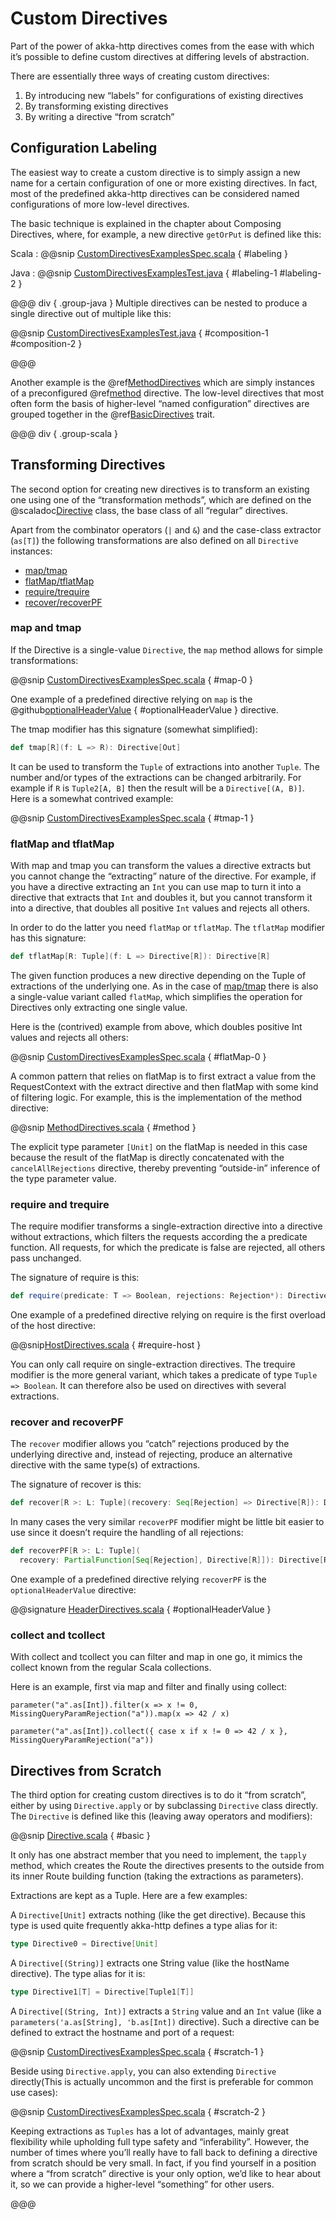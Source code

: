 # Custom Directives

Part of the power of akka-http directives comes from the ease with which it’s possible to define
custom directives at differing levels of abstraction.

There are essentially three ways of creating custom directives:

 1. By introducing new “labels” for configurations of existing directives
 2. By transforming existing directives
 3. By writing a directive “from scratch”

## Configuration Labeling

The easiest way to create a custom directive is to simply assign a new name for a certain configuration
of one or more existing directives. In fact, most of the predefined akka-http directives can be considered
named configurations of more low-level directives.

The basic technique is explained in the chapter about Composing Directives, where, for example, a new directive
`getOrPut` is defined like this:

Scala
:   @@snip [CustomDirectivesExamplesSpec.scala](/docs/src/test/scala/docs/http/scaladsl/server/directives/CustomDirectivesExamplesSpec.scala) { #labeling }

Java
:   @@snip [CustomDirectivesExamplesTest.java](/docs/src/test/java/docs/http/javadsl/server/directives/CustomDirectivesExamplesTest.java) { #labeling-1 #labeling-2 }

@@@ div { .group-java }
Multiple directives can be nested to produce a single directive out of multiple like this:

@@snip [CustomDirectivesExamplesTest.java](/docs/src/test/java/docs/http/javadsl/server/directives/CustomDirectivesExamplesTest.java) { #composition-1 #composition-2 }

@@@

Another example is the @ref[MethodDirectives](method-directives/index.md) which are simply instances of a preconfigured @ref[method](method-directives/method.md) directive.
The low-level directives that most often form the basis of higher-level “named configuration” directives are grouped
together in the @ref[BasicDirectives](basic-directives/index.md) trait.

@@@ div { .group-scala }
## Transforming Directives

The second option for creating new directives is to transform an existing one using one of the
“transformation methods”, which are defined on the @scaladoc[Directive](akka.http.scaladsl.server.Directive) class, the base class of all “regular” directives.

Apart from the combinator operators (`|` and `&`) and the case-class extractor (`as[T]`)
the following transformations are also defined on all `Directive` instances:

>
 * [map/tmap](#map-tmap)
 * [flatMap/tflatMap](#flatmap-tflatmap)
 * [require/trequire](#require-trequire)
 * [recover/recoverPF](#recover-recoverpf)

<a id="map-tmap"></a>
### map and tmap

If the Directive is a single-value `Directive`, the `map` method allows
for simple transformations:

@@snip [CustomDirectivesExamplesSpec.scala](/docs/src/test/scala/docs/http/scaladsl/server/directives/CustomDirectivesExamplesSpec.scala) { #map-0 }

One example of a predefined directive relying on `map` is the @github[optionalHeaderValue](/pekko-http/src/main/scala/akka/http/scaladsl/server/directives/HeaderDirectives.scala) { #optionalHeaderValue } directive.

The tmap modifier has this signature (somewhat simplified):

```scala
def tmap[R](f: L => R): Directive[Out]
```

It can be used to transform the `Tuple` of extractions into another `Tuple`.
The number and/or types of the extractions can be changed arbitrarily. For example
if `R` is `Tuple2[A, B]` then the result will be a `Directive[(A, B)]`. Here is a
somewhat contrived example:

@@snip [CustomDirectivesExamplesSpec.scala](/docs/src/test/scala/docs/http/scaladsl/server/directives/CustomDirectivesExamplesSpec.scala) { #tmap-1 }

<a id="flatmap-tflatmap"></a>
### flatMap and tflatMap

With map and tmap you can transform the values a directive extracts
but you cannot change the “extracting” nature of the directive.
For example, if you have a directive extracting an `Int` you can use map to turn
it into a directive that extracts that `Int` and doubles it, but you cannot transform
it into a directive, that doubles all positive `Int` values and rejects all others.

In order to do the latter you need `flatMap` or `tflatMap`. The `tflatMap`
modifier has this signature:

```scala
def tflatMap[R: Tuple](f: L => Directive[R]): Directive[R]
```

The given function produces a new directive depending on the Tuple of extractions
of the underlying one. As in the case of [map/tmap](#map-tmap) there is also a single-value
variant called `flatMap`, which simplifies the operation for Directives only extracting one single value.

Here is the (contrived) example from above, which doubles positive Int values and rejects all others:

@@snip [CustomDirectivesExamplesSpec.scala](/docs/src/test/scala/docs/http/scaladsl/server/directives/CustomDirectivesExamplesSpec.scala) { #flatMap-0 }

A common pattern that relies on flatMap is to first extract a value
from the RequestContext with the extract directive and then flatMap with
some kind of filtering logic. For example, this is the implementation
of the method directive:

@@snip [MethodDirectives.scala](/pekko-http/src/main/scala/akka/http/scaladsl/server/directives/MethodDirectives.scala) { #method }

The explicit type parameter `[Unit]` on the flatMap is needed in this case
because the result of the flatMap is directly concatenated with the
`cancelAllRejections` directive, thereby preventing “outside-in”
inference of the type parameter value.

<a id="require-trequire"></a>
### require and trequire

The require modifier transforms a single-extraction directive into a directive
without extractions, which filters the requests according the a predicate function.
All requests, for which the predicate is false are rejected, all others pass unchanged.

The signature of require is this:

```scala
def require(predicate: T => Boolean, rejections: Rejection*): Directive0
```

One example of a predefined directive relying on require is the first overload of the host directive:

@@snip[HostDirectives.scala](/pekko-http/src/main/scala/akka/http/scaladsl/server/directives/HostDirectives.scala) { #require-host }

You can only call require on single-extraction directives. The trequire modifier is the
more general variant, which takes a predicate of type `Tuple => Boolean`.
It can therefore also be used on directives with several extractions.

<a id="recover-recoverpf"></a>
### recover and recoverPF

The `recover` modifier allows you “catch” rejections produced by the underlying
directive and, instead of rejecting, produce an alternative directive with the same type(s) of extractions.

The signature of recover is this:

```scala
def recover[R >: L: Tuple](recovery: Seq[Rejection] => Directive[R]): Directive[R] =
```

In many cases the very similar `recoverPF` modifier might be little bit
easier to use since it doesn’t require the handling of all rejections:

```scala
def recoverPF[R >: L: Tuple](
  recovery: PartialFunction[Seq[Rejection], Directive[R]]): Directive[R]
```

One example of a predefined directive relying `recoverPF` is the `optionalHeaderValue` directive:

@@signature [HeaderDirectives.scala](/pekko-http/src/main/scala/akka/http/scaladsl/server/directives/HeaderDirectives.scala) { #optionalHeaderValue }

### collect and tcollect

With collect and tcollect you can filter and map in one go, it mimics the collect known from the regular Scala collections.

Here is an example, first via map and filter and finally using collect:

```
parameter("a".as[Int]).filter(x => x != 0, MissingQueryParamRejection("a")).map(x => 42 / x)

parameter("a".as[Int]).collect({ case x if x != 0 => 42 / x }, MissingQueryParamRejection("a"))
```

## Directives from Scratch

The third option for creating custom directives is to do it “from scratch”,
either by using `Directive.apply` or by subclassing `Directive` class directly. The `Directive` is defined like this
(leaving away operators and modifiers):

@@snip [Directive.scala](/pekko-http/src/main/scala/akka/http/scaladsl/server/Directive.scala) { #basic }

It only has one abstract member that you need to implement, the `tapply` method, which creates
the Route the directives presents to the outside from its inner Route building function
(taking the extractions as parameters).

Extractions are kept as a Tuple. Here are a few examples:

A `Directive[Unit]` extracts nothing (like the get directive).
Because this type is used quite frequently akka-http defines a type alias for it:

```scala
type Directive0 = Directive[Unit]
```

A `Directive[(String)]` extracts one String value (like the hostName directive). The type alias for it is:

```scala
type Directive1[T] = Directive[Tuple1[T]]
```

A `Directive[(String, Int)]` extracts a `String` value and an `Int` value
(like a `parameters('a.as[String], 'b.as[Int])` directive). Such a directive can be defined to extract the
hostname and port of a request:

@@snip [CustomDirectivesExamplesSpec.scala](/docs/src/test/scala/docs/http/scaladsl/server/directives/CustomDirectivesExamplesSpec.scala) { #scratch-1 }

Beside using `Directive.apply`, you can also extending `Directive` directly(This is actually uncommon and the first is preferable for common use cases):

@@snip [CustomDirectivesExamplesSpec.scala](/docs/src/test/scala/docs/http/scaladsl/server/directives/CustomDirectivesExamplesSpec.scala) { #scratch-2 }

Keeping extractions as `Tuples` has a lot of advantages, mainly great flexibility
while upholding full type safety and “inferability”. However, the number of times
where you’ll really have to fall back to defining a directive from scratch should
be very small. In fact, if you find yourself in a position where a “from scratch”
directive is your only option, we’d like to hear about it,
so we can provide a higher-level “something” for other users.

@@@
